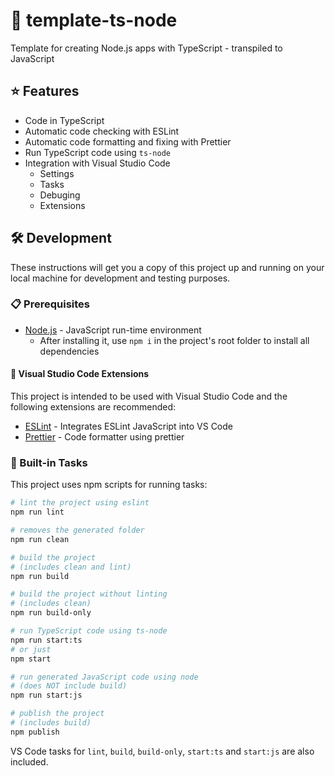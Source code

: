 # 📄 template-ts-node

Template for creating Node.js apps with TypeScript - transpiled to JavaScript

## ⭐ Features

- Code in TypeScript
- Automatic code checking with ESLint
- Automatic code formatting and fixing with Prettier
- Run TypeScript code using `ts-node`
- Integration with Visual Studio Code
  - Settings
  - Tasks
  - Debuging
  - Extensions

## 🛠️ Development

These instructions will get you a copy of this project up and running on your local machine for development and testing purposes.

### 📋 Prerequisites

- [Node.js](https://nodejs.org) - JavaScript run-time environment
  - After installing it, use `npm i` in the project's root folder to install all dependencies

#### 🧩 Visual Studio Code Extensions

This project is intended to be used with Visual Studio Code and the following extensions are recommended:

- [ESLint](https://marketplace.visualstudio.com/items?itemName=dbaeumer.vscode-eslint) - Integrates ESLint JavaScript into VS Code
- [Prettier](https://marketplace.visualstudio.com/items?itemName=esbenp.prettier-vscode) - Code formatter using prettier

### 🚀 Built-in Tasks

This project uses npm scripts for running tasks:

```bash
# lint the project using eslint
npm run lint

# removes the generated folder
npm run clean

# build the project
# (includes clean and lint)
npm run build

# build the project without linting
# (includes clean)
npm run build-only

# run TypeScript code using ts-node
npm run start:ts
# or just
npm start

# run generated JavaScript code using node
# (does NOT include build)
npm run start:js

# publish the project
# (includes build)
npm publish
```

VS Code tasks for `lint`, `build`, `build-only`, `start:ts` and `start:js` are also included.
